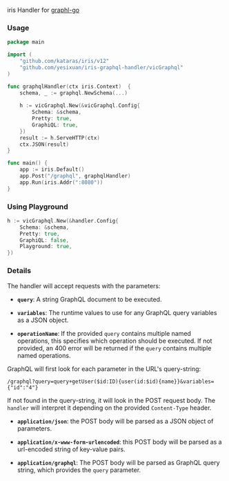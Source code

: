 iris Handler for [graphl-go](https://github.com/graphql-go/graphql)

### Usage

```go
package main

import (
	"github.com/kataras/iris/v12"
	"github.com/yesixuan/iris-graphql-handler/vicGraphql"
)

func graphqlHandler(ctx iris.Context)  {
    schema, _ := graphql.NewSchema(...)
    
    h := vicGraphql.New(&vicGraphql.Config{
        Schema: &schema,
        Pretty: true,
        GraphiQL: true,
    })
    result := h.ServeHTTP(ctx)
    ctx.JSON(result)
}

func main() {
    app := iris.Default()
    app.Post("/graphql", graphqlHandler)
    app.Run(iris.Addr(":8080"))
}
```

### Using Playground
```go
h := vicGraphql.New(&handler.Config{
	Schema: &schema,
	Pretty: true,
	GraphiQL: false,
	Playground: true,
})
```

### Details

The handler will accept requests with
the parameters:

  * **`query`**: A string GraphQL document to be executed.

  * **`variables`**: The runtime values to use for any GraphQL query variables
    as a JSON object.

  * **`operationName`**: If the provided `query` contains multiple named
    operations, this specifies which operation should be executed. If not
    provided, an 400 error will be returned if the `query` contains multiple
    named operations.

GraphQL will first look for each parameter in the URL's query-string:

```
/graphql?query=query+getUser($id:ID){user(id:$id){name}}&variables={"id":"4"}
```

If not found in the query-string, it will look in the POST request body.
The `handler` will interpret it
depending on the provided `Content-Type` header.

  * **`application/json`**: the POST body will be parsed as a JSON
    object of parameters.

  * **`application/x-www-form-urlencoded`**: this POST body will be
    parsed as a url-encoded string of key-value pairs.

  * **`application/graphql`**: The POST body will be parsed as GraphQL
    query string, which provides the `query` parameter.